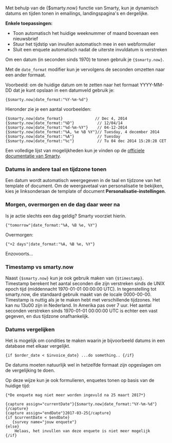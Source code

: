 Met behulp van de {\$smarty.now} functie van Smarty, kun je dynamisch
datums en tijden tonen in emailings, landingspagina's en dergelijke.

**Enkele toepassingen:**

-   Toon automatisch het huidige weeknummer of maand bovenaan een
    nieuwsbrief
-   Stuur het tijdstip van invullen automatisch mee in een webformulier
-   Sluit een enquete automatisch nadat de uiterste invuldatum is
    verstreken

Om een datum (in seconden sinds 1970) te tonen gebruik je
`{$smarty.now}`.

Met de `date_format` modifier kun je vervolgens de seconden omzetten
naar een ander formaat.

Voorbeeld: om de huidige datum om te zetten naar het formaat YYYY-MM-DD
dat je kunt opslaan in een datumveld gebruik je:

`{$smarty.now|date_format:"%Y-%m-%d"}`

Hieronder zie je een aantal voorbeelden:

    {$smarty.now|date_format}              // Dec 4, 2014
    {$smarty.now|date_format:"%D"}          // 12/04/14
    {$smarty.now|date_format:"%d-%m-%Y"}    // 04-12-2014
    {$smarty.now|date_format:"%A, %e %B %Y"}// Tuesday, 4 december 2014
    {$smarty.now|date_format:"%A"}          // Tuesday
    {$smarty.now|date_format:"%c"}          // Tu 04 dec 2014 15:20:28 CET

Een volledige lijst van mogelijkheden kun je vinden op de [officiele
documentatie van
Smarty](http://www.smarty.net/docsv2/en/language.modifier.date.format.tpl).

### Datums in andere taal en tijdzone tonen

Een datum wordt automatisch weergegeven in de taal en tijdzone van het
template of document. Om de weergavetaal van personalisatie te bekijken,
kies je linksonderaan de template of document
**Personalisatie-instellingen**.

### Morgen, overmorgen en de dag daar weer na

Is je actie slechts een dag geldig? Smarty voorziet hierin.

`{"tomorrow"|date_format:"%A, %B %e, %Y"}`

Overmorgen:

`{"+2 days"|date_format:"%A, %B %e, %Y"}`

Enzovoorts...

### Timestamp vs smarty.now

Naast `{$smarty.now}` kun je ook gebruik maken van `{$timestamp}`.
Timestamp berekent het aantal seconden die zijn verstreken sinds de UNIX
epoch tijd (middennacht 1970-01-01 00:00:00 UTC). In tegenstelling tot
smarty.now, die standaard gebruik maakt van de locale 0000-00-00.
Timestamp is nuttig als je te maken hebt met verschillende tijdzones.
Het kan nu 13u00 zijn in Nederland. In Amerika pas over 7 uur. Het
aantal seconden verstreken sinds 1970-01-01 00:00:00 UTC is echter een
vast gegeven, en dus tijdzone onafhankelijk.

### Datums vergelijken

Het is mogelijk om condities te maken waarin je bijvoorbeeld datums in
een database met elkaar vergelijkt.

`{if $order_date < $invoice_date} ...do something.. {/if}`

De datums moeten natuurlijk wel in hetzelfde formaat zijn opgeslagen om
de vergelijking te doen.

Op deze wijze kun je ook formulieren, enquetes tonen op basis van de
huidige tijd:

    {*De enquete mag niet meer worden ingevuld na 25 maart 2017*}

    {capture assign="currentDate"}{$smarty.now|date_format:"%Y-%m-%d"}{/capture}
    {capture assign="endDate"}2017-03-25{/capture}
    {if $currentDate < $endDate}
       {survey name="jouw enquete"}
    {else}
        Helaas, het invullen van deze enquete is niet meer mogelijk 
    {/if}
